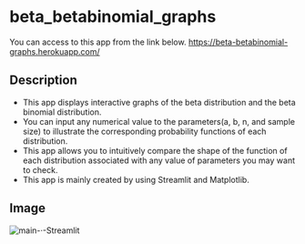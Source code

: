 # beta_betabinomial_graphs

You can access to this app from the link below.
https://beta-betabinomial-graphs.herokuapp.com/

## Description
- This app displays interactive graphs of the beta distribution and the beta binomial distribution.
- You can input any numerical value to the parameters(a, b, n, and sample size) to illustrate the corresponding probability functions of each distribution.
- This app allows you to intuitively compare the shape of the function of each distribution associated with any value of parameters you may want to check.
- This app is mainly created by using Streamlit and Matplotlib.

## Image
![main-·-Streamlit](https://user-images.githubusercontent.com/47049251/96973362-bf8b2180-1552-11eb-8c94-ed070928f7c0.png)
